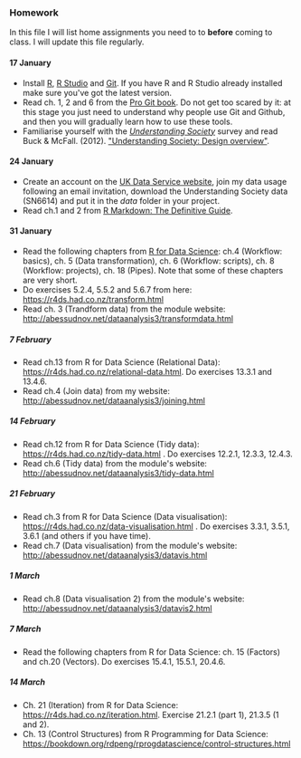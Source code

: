 ### Homework

In this file I will list home assignments you need to to **before** coming to class. I will update this file regularly.

#### 17 January

- Install [R](https://www.r-project.org/), [R Studio](https://www.rstudio.com/) and [Git](https://git-scm.com/). If you have R and R Studio already installed make sure you've got the latest version.
- Read ch. 1, 2 and 6 from the [Pro Git book](https://git-scm.com/book/en/v2). Do not get too scared by it: at this stage you just need to understand why people use Git and Github, and then you will gradually learn how to use these tools. 
- Familiarise yourself with the [*Understanding Society*](https://www.understandingsociety.ac.uk/) survey and read Buck & McFall. (2012). ["Understanding Society: Design overview"](http://www.llcsjournal.org/index.php/llcs/article/view/159/168).

#### 24 January

- Create an account on the [UK Data Service website](https://www.ukdataservice.ac.uk/), join my data usage following an email invitation, download the Understanding Society data (SN6614) and put it in the *data* folder in your project.
- Read ch.1 and 2 from [R Markdown: The Definitive Guide](https://bookdown.org/yihui/rmarkdown/).

#### 31 January

- Read the following chapters from [R for Data Science](https://r4ds.had.co.nz): ch.4 (Workflow: basics), ch. 5 (Data transformation), ch. 6 (Workflow: scripts), ch. 8 (Workflow: projects), ch. 18 (Pipes). Note that some of these chapters are very short.
- Do exercises 5.2.4, 5.5.2 and 5.6.7 from here: https://r4ds.had.co.nz/transform.html
- Read ch. 3 (Trandform data) from the module website: http://abessudnov.net/dataanalysis3/transformdata.html

##### 7 February

- Read ch.13 from R for Data Science (Relational Data): https://r4ds.had.co.nz/relational-data.html. Do exercises 13.3.1 and 13.4.6.
- Read ch.4 (Join data) from my website: http://abessudnov.net/dataanalysis3/joining.html

##### 14 February

- Read ch.12 from R for Data Science (Tidy data): https://r4ds.had.co.nz/tidy-data.html . Do exercises 12.2.1, 12.3.3, 12.4.3.
- Read ch.6 (Tidy data) from the module's website: http://abessudnov.net/dataanalysis3/tidy-data.html

##### 21 February

- Read ch.3 from R for Data Science (Data visualisation): https://r4ds.had.co.nz/data-visualisation.html . Do exercises 3.3.1, 3.5.1, 3.6.1 (and others if you have time).
- Read ch.7 (Data visualisation) from the module's website: http://abessudnov.net/dataanalysis3/datavis.html

##### 1 March

- Read ch.8 (Data visualisation 2) from the module's website: http://abessudnov.net/dataanalysis3/datavis2.html

##### 7 March

- Read the following chapters from R for Data Science: ch. 15 (Factors) and ch.20 (Vectors). Do exercises 15.4.1, 15.5.1, 20.4.6.

##### 14 March

- Ch. 21 (Iteration) from R for Data Science: https://r4ds.had.co.nz/iteration.html. Exercise 21.2.1 (part 1), 21.3.5 (1 and 2).
- Ch. 13 (Control Structures) from R Programming for Data Science: https://bookdown.org/rdpeng/rprogdatascience/control-structures.html

